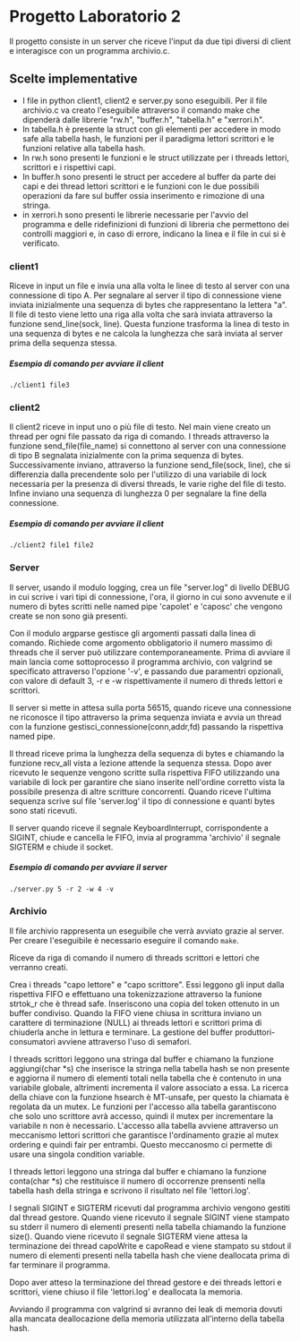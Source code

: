 # Progetto Laboratorio 2

Il progetto consiste in un server che riceve l'input da due tipi diversi di client e interagisce con un programma archivio.c.

## Scelte implementative

- I file in python client1, client2 e server.py sono eseguibili.
 Per il file archivio.c va creato l'eseguibile attraverso il comando make che dipenderà dalle librerie "rw.h", "buffer.h", "tabella.h" e "xerrori.h".
- In tabella.h è presente la struct con gli elementi per accedere in modo safe alla tabella hash, le funzioni per il paradigma lettori scrittori e le funzioni relative alla tabella hash.
- In rw.h sono presenti le funzioni e le struct utilizzate per i threads lettori, scrittori e i rispettivi capi.
- In buffer.h sono presenti le struct per accedere al buffer da parte dei capi e dei thread lettori scrittori e le funzioni con le due possibili operazioni da fare sul buffer ossia inserimento e rimozione di una stringa.
- in xerrori.h sono presenti le librerie necessarie per l'avvio del programma e delle ridefinizioni di funzioni di libreria che permettono dei controlli maggiori e, in caso di errore, indicano la linea e il file in cui si è verificato.


### client1

Riceve in input un file e invia una alla volta le linee di testo al server con una connessione di tipo A. 
Per segnalare al server il tipo di connessione viene inviata inizialmente una sequenza di bytes che rappresentano la lettera "a". 
Il file di testo viene letto una riga alla volta che sarà inviata attraverso la funzione send_line(sock, line). Questa funzione trasforma la linea di testo in una sequenza di bytes e ne calcola la lunghezza che sarà inviata al server prima della sequenza stessa.
##### Esempio di comando per avviare il client
```shell
./client1 file3    
```    

### client2

Il client2 riceve in input uno o più file di testo.
Nel main viene creato un thread per ogni file passato da riga di comando. 
I threads attraverso la funzione send_file(file_name) si connettono al server con una connessione di tipo B segnalata inizialmente con la prima sequenza di bytes. Successivamente inviano, attraverso la funzione send_file(sock, line), che si differenzia dalla precendente solo per l'utilizzo di una variabile di lock necessaria per la presenza di diversi threads, le varie righe del file di testo.
Infine inviano una sequenza di lunghezza 0 per segnalare la fine della connessione.
##### Esempio di comando per avviare il client
```shell
./client2 file1 file2  
```    

### Server

Il server, usando il modulo logging, crea un file "server.log" di livello DEBUG in cui scrive i vari tipi di connessione, l'ora, il giorno in cui sono avvenute e il numero di bytes scritti nelle named pipe 'capolet' e 'caposc' che vengono create se non sono già presenti.

Con il modulo argparse gestisce gli argomenti passati dalla linea di comando. Richiede come argomento obbligatorio il numero massimo di threads che il server può utilizzare contemporaneamente. 
Prima di avviare il main lancia come sottoprocesso il programma archivio, con valgrind se specificato  attraverso l'opzione '-v', e passando due paramentri opzionali, con valore di default 3, -r e -w rispettivamente il numero di threds lettori e scrittori. 

Il server si mette in attesa sulla porta 56515, quando riceve una connessione ne riconosce il tipo attraverso la prima sequenza inviata e avvia un thread con la funzione gestisci_connessione(conn,addr,fd) passando la rispettiva named pipe.

Il thread riceve prima la lunghezza della sequenza di bytes e chiamando la funzione recv_all vista a lezione attende la sequenza stessa. 
Dopo aver ricevuto le sequenze vengono scritte sulla rispettiva FIFO utilizzando una variabile di lock per garantire che siano inserite nell'ordine corretto vista la possibile presenza di altre scritture concorrenti. Quando riceve l'ultima sequenza scrive sul file 'server.log' il tipo di connessione e quanti bytes sono stati ricevuti.

Il server quando riceve il segnale KeyboardInterrupt, corrispondente a SIGINT, chiude e cancella le FIFO, invia al programma 'archivio' il segnale SIGTERM e chiude il socket.

##### Esempio di comando per avviare il server
```shell
./server.py 5 -r 2 -w 4 -v
```   


### Archivio

Il file archivio rappresenta un eseguibile che verrà avviato grazie al server. Per creare l'eseguibile è necessario eseguire il comando `make`. 

Riceve da riga di comando il numero di threads scrittori e lettori che verranno creati.

Crea i threads "capo lettore" e "capo scrittore". Essi leggono gli input dalla rispettiva FIFO e effettuano una tokenizzazione attraverso la funione strtok_r che è thread safe. 
Inseriscono una copia del token ottenuto in un buffer condiviso.
Quando la FIFO viene chiusa in scrittura inviano un carattere di terminazione (NULL) ai threads lettori e scrittori prima di chiuderla anche in lettura e terminare.
La gestione del buffer produttori-consumatori avviene attraverso l'uso di semafori.

I threads scrittori leggono una stringa dal buffer e chiamano la funzione aggiungi(char *s) che inserisce la stringa nella tabella hash se non presente e aggiorna il numero di elementi totali nella tabella che è contenuto in una variabile globale, altrimenti incrementa il valore associato a essa.
La ricerca della chiave con la funzione hsearch è MT-unsafe, per questo la chiamata è regolata da un mutex. 
Le funzioni per l'accesso alla tabella garantiscono che solo uno scrittore avrà accesso, quindi il mutex per incrementare la variabile n non è necessario.
L'accesso alla tabella avviene attraverso un meccanismo lettori scrittori che garantisce l'ordinamento grazie al mutex ordering e quindi fair per entrambi. Questo meccanosmo ci permette di usare una singola condition variable.

I threads lettori leggono una stringa dal buffer e chiamano la funzione conta(char *s) che restituisce il numero di occorrenze prensenti nella tabella hash della stringa e scrivono il risultato nel file 'lettori.log'.

I segnali SIGINT e SIGTERM ricevuti dal programma archivio vengono gestiti dal thread gestore. 
Quando viene ricevuto il segnale SIGINT viene stampato su stderr il numero di elementi presenti nella tabella chiamando la funzione size().
Quando viene ricevuto il segnale SIGTERM viene attesa la terminazione dei thread capoWrite e capoRead e viene stampato su stdout il numero di elementi presenti nella tabella hash che viene deallocata prima di far terminare il programma. 

Dopo aver atteso la terminazione del thread gestore e dei threads lettori e scrittori, viene chiuso il file 'lettori.log' e deallocata la memoria.

Avviando il programma con valgrind si avranno dei leak di memoria dovuti alla mancata deallocazione della memoria utilizzata all'interno della tabella hash.
